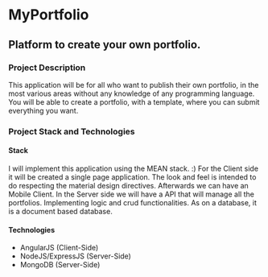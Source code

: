 # MyPortfolio
## Platform to create your own portfolio.
### Project Description
This application will be for all who want to publish their own portfolio, in the most various areas without any knowledge of any programming language. You will be able to create a portfolio, with a template, where you can submit everything you want. 
### Project Stack and Technologies
#### Stack
I will implement this application using the MEAN stack. :)
For the Client side it will be created a single page application. The look and feel is intended to do respecting the material design directives. Afterwards we can have an Mobile Client.
In the Server side we will have a API that will manage all the portfolios. Implementing logic and crud functionalities. As on a database, it is a document based database.
#### Technologies
* AngularJS (Client-Side)
* NodeJS/ExpressJS (Server-Side)
* MongoDB (Server-Side)
